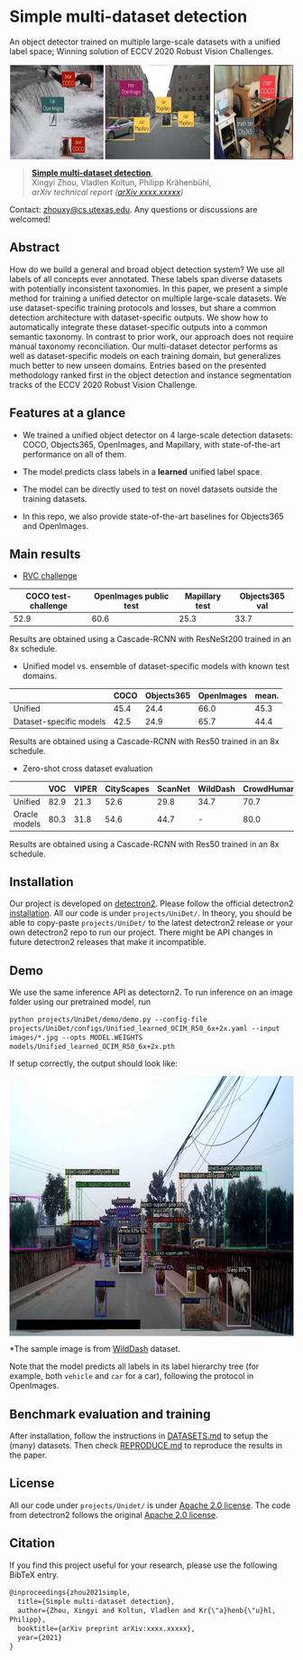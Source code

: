 # Simple multi-dataset detection
An object detector trained on multiple large-scale datasets with a unified label space; Winning solution of ECCV 2020 Robust Vision Challenges.

<p align="center"> <img src='projects/UniDet/unidet_docs/unidet_teaser.jpg' align="center" height="170px"> </p>

> [**Simple multi-dataset detection**](http://arxiv.org/abs/xxxx.xxxxx),            
> Xingyi Zhou, Vladlen Koltun, Philipp Kr&auml;henb&uuml;hl,        
> *arXiv technical report ([arXiv xxxx.xxxxx](http://arxiv.org/abs/xxxx.xxxxx))*         

Contact: [zhouxy@cs.utexas.edu](mailto:zhouxy@cs.utexas.edu). Any questions or discussions are welcomed! 

## Abstract

How do we build a general and broad object detection system? We use all labels of all concepts ever annotated. These labels span diverse datasets with potentially inconsistent taxonomies. In this paper, we present a simple method for training a unified detector on multiple large-scale datasets. We use dataset-specific training protocols and losses, but share a common detection architecture with dataset-specific outputs. We show how to automatically integrate these dataset-specific outputs into a common semantic taxonomy. In contrast to prior work, our approach does not require manual taxonomy reconciliation. Our multi-dataset detector performs as well as dataset-specific models on each training domain, but generalizes much better to new unseen domains. Entries based on the presented methodology ranked first in the object detection and instance segmentation tracks of the ECCV 2020 Robust Vision Challenge.

## Features at a glance

- We trained a unified object detector on 4 large-scale detection datasets: COCO, Objects365, OpenImages, and Mapillary, with state-of-the-art performance on all of them.

- The model predicts class labels in a **learned** unified label space.

- The model can be directly used to test on novel datasets outside the training datasets.

- In this repo, we also provide state-of-the-art baselines for Objects365 and OpenImages.

## Main results

- [RVC challenge](http://www.robustvision.net/leaderboard.php?benchmark=object)

| COCO test-challenge | OpenImages public test | Mapillary test | Objects365 val |
|---------------------|------------------------|----------------|----------------|
| 52.9                | 60.6                   | 25.3           | 33.7           |

Results are obtained using a Cascade-RCNN with ResNeSt200 trained in an 8x schedule.



- Unified model vs. ensemble of dataset-specific models with known test domains.

|                       |  COCO     | Objects365   |  OpenImages  |  mean. |
|-----------------------|-----------|--------------|--------------|--------|
|Unified                | 45.4      | 24.4         | 66.0         | 45.3   |
|Dataset-specific models| 42.5      | 24.9         | 65.7         | 44.4   |

Results are obtained using a Cascade-RCNN with Res50 trained in an 8x schedule.

- Zero-shot cross dataset evaluation

|                |  VOC  | VIPER |  CityScapes  | ScanNet | WildDash | CrowdHuman | KITTI | mean |
|----------------|-------|-------|--------------|---------|----------|------------|-------|------|
|Unified         | 82.9  | 21.3  | 52.6         | 29.8    | 34.7     | 70.7       | 39.9  | 47.3 |
|Oracle models   | 80.3  | 31.8  | 54.6         | 44.7    | -        | 80.0       | -     | -    |

Results are obtained using a Cascade-RCNN with Res50 trained in an 8x schedule.



## Installation

Our project is developed on [detectron2](https://github.com/facebookresearch/detectron2). Please follow the official detectron2 [installation](https://github.com/facebookresearch/detectron2/blob/master/INSTALL.md). All our code is under `projects/UniDet/`. In theory, you should be able to copy-paste `projects/UniDet/` to the latest detectron2 release or your own detectron2 repo to run our project. There might be API changes in future detectron2 releases that make it incompatible. 

## Demo

We use the same inference API as detectorn2. To run inference on an image folder using our pretrained model, run

~~~
python projects/UniDet/demo/demo.py --config-file projects/UniDet/configs/Unified_learned_OCIM_R50_6x+2x.yaml --input images/*.jpg --opts MODEL.WEIGHTS models/Unified_learned_OCIM_R50_6x+2x.pth
~~~

If setup correctly, the output should look like:
<p align="center"> <img src='projects/UniDet/unidet_docs/example_output2.jpg' align="center" height="460px"> </p>

*The sample image is from [WildDash](https://wilddash.cc/) dataset.

Note that the model predicts all labels in its label hierarchy tree (for example, both `vehicle` and `car` for a car), following the protocol in OpenImages.

## Benchmark evaluation and training

After installation, follow the instructions in [DATASETS.md](projects/UniDet/unidet_docs/DATASETS.md) to setup the (many) datasets. Then check [REPRODUCE.md](projects/UniDet/unidet_docs/REPRODUCE.md) to reproduce the results in the paper.

## License

All our code under `projects/Unidet/` is under [Apache 2.0 license](projects/Unidet/LICENSE). The code from detectron2 follows the original [Apache 2.0 license](LICENSE).



## Citation

If you find this project useful for your research, please use the following BibTeX entry.

    @inproceedings{zhou2021simple,
      title={Simple multi-dataset detection},
      author={Zhou, Xingyi and Koltun, Vladlen and Kr{\"a}henb{\"u}hl, Philipp},
      booktitle={arXiv preprint arXiv:xxxx.xxxxx},
      year={2021}
    }